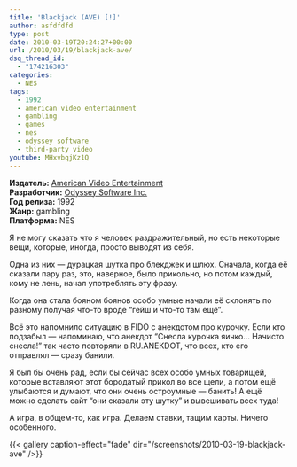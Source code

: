 ```yaml
---
title: 'Blackjack (AVE) [!]'
author: asfdfdfd
type: post
date: 2010-03-19T20:24:27+00:00
url: /2010/03/19/blackjack-ave/
dsq_thread_id:
  - "174216303"
categories:
  - NES
tags:
  - 1992
  - american video entertainment
  - gambling
  - games
  - nes
  - odyssey software
  - third-party video  
youtube: MHxvbqjKz1Q  
---
```

**Издатель:** [American Video Entertainment][1]  
**Разработчик:** [Odyssey Software Inc.][2]  
**Год релиза:** 1992  
**Жанр:** gambling  
**Платформа:** NES

Я не могу сказать что я человек раздражительный, но есть некоторые вещи, которые, иногда, просто выводят из себя.

<!--more-->

Одна из них — дурацкая шутка про блекджек и шлюх. Сначала, когда её сказали пару раз, это, наверное, было прикольно, но потом каждый, кому не лень, начал употреблять эту фразу.

Когда она стала бояном боянов особо умные начали её склонять по разному получая что-то вроде “гейш и что-то там ещё”.

Всё это напомнило ситуацию в FIDO с анекдотом про курочку. Если кто подзабыл — напоминаю, что анекдот “Снесла курочка яичко… Начисто снесла!” так часто повторяли в RU.ANEKDOT, что всех, кто его отправлял — сразу банили.

Я был бы очень рад, если бы сейчас всех особо умных товарищей, которые вставляют этот бородатый прикол во все щели, а потом ещё улыбаются и думают, что они очень остроумные — банить! А ещё можно сделать сайт “они сказали эту шутку” и вывешивать всех туда!

А игра, в общем-то, как игра. Делаем ставки, тащим карты. Ничего особенного.

{{< gallery caption-effect="fade" dir="/screenshots/2010-03-19-blackjack-ave" />}}

 [1]: https://www.mobygames.com/company/american-video-entertainment-inc
 [2]: https://www.mobygames.com/company/odyssey-software-inc
